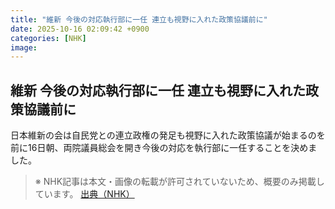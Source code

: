 ```yaml
---
title: "維新 今後の対応執行部に一任 連立も視野に入れた政策協議前に"
date: 2025-10-16 02:09:42 +0900
categories: [NHK]
image: 
---
```

## 維新 今後の対応執行部に一任 連立も視野に入れた政策協議前に

日本維新の会は自民党との連立政権の発足も視野に入れた政策協議が始まるのを前に16日朝、両院議員総会を開き今後の対応を執行部に一任することを決めました。

> ※ NHK記事は本文・画像の転載が許可されていないため、概要のみ掲載しています。
[出典（NHK）](http://www3.nhk.or.jp/news/html/20251016/k10014950701000.html)
